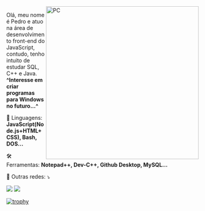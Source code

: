 <img src="https://raw.githubusercontent.com/MicaelliMedeiros/micaellimedeiros/master/image/computer-illustration.png" min-width="400px" max-width="400px" width="400px" align="right" alt="PC">

<p align="left"> 
  Olá, meu nome é Pedro e atuo na área de desenvolvimento front-end do JavaScript, contudo, tenho intuito de estudar SQL, C++ e Java.<br>
  <strong>^Interesse em criar programas para Windows no futuro...^</strong>
</p>

<p align="left">
  💼 Linguagens: <strong>JavaScript(Node.js+HTML+CSS), Bash, DOS...</strong>
</p>

<p align="left">
 🛠 Ferramentas: <strong>Notepad++, Dev-C++, Github Desktop, MySQL...</strong>
</p>

<p align="left">
  💌 Outras redes: ⤵️
</p>

<p align="left">
  <a href="#" alt="WhatsApp">
  <img src="https://img.shields.io/badge/-WhatsApp-25d366?style=flat-square&labelColor=25d366&logo=whatsapp&logoColor=white&link=https://api.whatsapp.com/send?phone=55799989109211&text=Oi"/></a>
  
  <a href="#" alt="Instagram">
  <img src="https://img.shields.io/badge/-Instagram-DF0174?style=flat-square&labelColor=DF0174&logo=instagram&logoColor=white&link=https://instagram.com/opfranca"/></a>
</p>  

[![trophy](https://github-profile-trophy.vercel.app/?username=ryo-ma&theme=onedark)](https://github.com/ryo-ma/github-profile-trophy)
